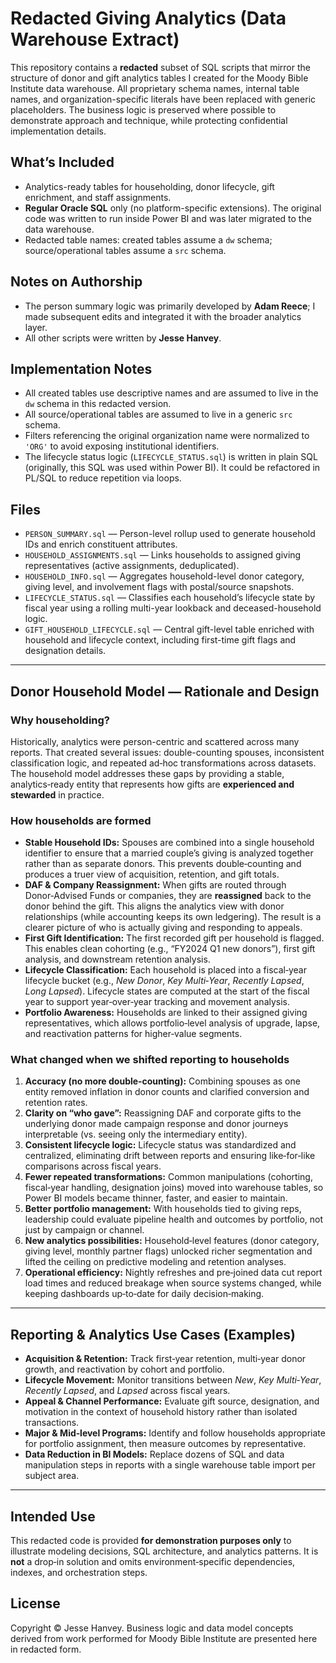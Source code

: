 # Redacted Giving Analytics (Data Warehouse Extract)

This repository contains a **redacted** subset of SQL scripts that mirror the structure of donor and gift analytics tables I created for the Moody Bible Institute data warehouse.
All proprietary schema names, internal table names, and organization-specific literals have been replaced with generic placeholders. The business logic is preserved where possible to demonstrate approach and technique, while protecting confidential implementation details.

## What’s Included
- Analytics-ready tables for householding, donor lifecycle, gift enrichment, and staff assignments.
- **Regular Oracle SQL** only (no platform-specific extensions). The original code was written to run inside Power BI and was later migrated to the data warehouse.
- Redacted table names: created tables assume a `dw` schema; source/operational tables assume a `src` schema.

## Notes on Authorship
- The person summary logic was primarily developed by **Adam Reece**; I made subsequent edits and integrated it with the broader analytics layer.
- All other scripts were written by **Jesse Hanvey**.

## Implementation Notes
- All created tables use descriptive names and are assumed to live in the `dw` schema in this redacted version.
- All source/operational tables are assumed to live in a generic `src` schema.
- Filters referencing the original organization name were normalized to `'ORG'` to avoid exposing institutional identifiers.
- The lifecycle status logic (`LIFECYCLE_STATUS.sql`) is written in plain SQL (originally, this SQL was used within Power BI). It could be refactored in PL/SQL to reduce repetition via loops.

## Files
- `PERSON_SUMMARY.sql` — Person-level rollup used to generate household IDs and enrich constituent attributes.
- `HOUSEHOLD_ASSIGNMENTS.sql` — Links households to assigned giving representatives (active assignments, deduplicated).
- `HOUSEHOLD_INFO.sql` — Aggregates household-level donor category, giving level, and involvement flags with postal/source snapshots.
- `LIFECYCLE_STATUS.sql` — Classifies each household’s lifecycle state by fiscal year using a rolling multi-year lookback and deceased-household logic.
- `GIFT_HOUSEHOLD_LIFECYCLE.sql` — Central gift-level table enriched with household and lifecycle context, including first-time gift flags and designation details.

---

## Donor Household Model — Rationale and Design

### Why householding?
Historically, analytics were person-centric and scattered across many reports. That created several issues: double-counting spouses, inconsistent classification logic, and repeated ad‑hoc transformations across datasets. The household model addresses these gaps by providing a stable, analytics‑ready entity that represents how gifts are **experienced and stewarded** in practice.

### How households are formed
- **Stable Household IDs:** Spouses are combined into a single household identifier to ensure that a married couple’s giving is analyzed together rather than as separate donors. This prevents double‑counting and produces a truer view of acquisition, retention, and gift totals.
- **DAF & Company Reassignment:** When gifts are routed through Donor‑Advised Funds or companies, they are **reassigned** back to the donor behind the gift. This aligns the analytics view with donor relationships (while accounting keeps its own ledgering). The result is a clearer picture of who is actually giving and responding to appeals.
- **First Gift Identification:** The first recorded gift per household is flagged. This enables clean cohorting (e.g., “FY2024 Q1 new donors”), first gift analysis, and downstream retention analysis.
- **Lifecycle Classification:** Each household is placed into a fiscal‑year lifecycle bucket (e.g., *New Donor*, *Key Multi‑Year*, *Recently Lapsed*, *Long Lapsed*). Lifecycle states are computed at the start of the fiscal year to support year‑over‑year tracking and movement analysis.
- **Portfolio Awareness:** Households are linked to their assigned giving representatives, which allows portfolio‑level analysis of upgrade, lapse, and reactivation patterns for higher‑value segments.

### What changed when we shifted reporting to households
1. **Accuracy (no more double‑counting):** Combining spouses as one entity removed inflation in donor counts and clarified conversion and retention rates.
2. **Clarity on “who gave”:** Reassigning DAF and corporate gifts to the underlying donor made campaign response and donor journeys interpretable (vs. seeing only the intermediary entity).
3. **Consistent lifecycle logic:** Lifecycle status was standardized and centralized, eliminating drift between reports and ensuring like‑for‑like comparisons across fiscal years.
4. **Fewer repeated transformations:** Common manipulations (cohorting, fiscal‑year handling, designation joins) moved into warehouse tables, so Power BI models became thinner, faster, and easier to maintain.
5. **Better portfolio management:** With households tied to giving reps, leadership could evaluate pipeline health and outcomes by portfolio, not just by campaign or channel.
6. **New analytics possibilities:** Household‑level features (donor category, giving level, monthly partner flags) unlocked richer segmentation and lifted the ceiling on predictive modeling and retention analyses.
7. **Operational efficiency:** Nightly refreshes and pre‑joined data cut report load times and reduced breakage when source systems changed, while keeping dashboards up‑to‑date for daily decision‑making.

---

## Reporting & Analytics Use Cases (Examples)
- **Acquisition & Retention:** Track first‑year retention, multi‑year donor growth, and reactivation by cohort and portfolio.
- **Lifecycle Movement:** Monitor transitions between *New*, *Key Multi‑Year*, *Recently Lapsed*, and *Lapsed* across fiscal years.
- **Appeal & Channel Performance:** Evaluate gift source, designation, and motivation in the context of household history rather than isolated transactions.
- **Major & Mid‑level Programs:** Identify and follow households appropriate for portfolio assignment, then measure outcomes by representative.
- **Data Reduction in BI Models:** Replace dozens of SQL and data manipulation steps in reports with a single warehouse table import per subject area.

---

## Intended Use
This redacted code is provided **for demonstration purposes only** to illustrate modeling decisions, SQL architecture, and analytics patterns. It is **not** a drop‑in solution and omits environment‑specific dependencies, indexes, and orchestration steps.

## License
Copyright © Jesse Hanvey.
Business logic and data model concepts derived from work performed for Moody Bible Institute are presented here in redacted form.
